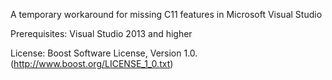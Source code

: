 A temporary workaround for missing C11 features in Microsoft Visual Studio

Prerequisites: Visual Studio 2013 and higher

License: Boost Software License, Version 1.0.
(http://www.boost.org/LICENSE_1_0.txt)
